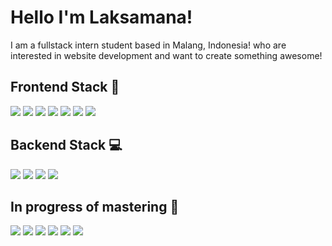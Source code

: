 # Hello I'm Laksamana!
I am a fullstack intern student based in Malang, Indonesia! who are interested in website development and want to create something awesome!

## Frontend Stack 🔭
<div>
	 <img src="https://img.shields.io/badge/HTML5-E34F26?style=for-the-badge&logo=html5&logoColor=white">
	 <img src="https://img.shields.io/badge/CSS3-1572B6?style=for-the-badge&logo=css3&logoColor=white">
	 <img src="https://img.shields.io/badge/Sass-CC6699?style=for-the-badge&logo=sass&logoColor=white">
	 <img src="https://img.shields.io/badge/Bootstrap-563D7C?style=for-the-badge&logo=bootstrap&logoColor=white">
	 <img src="https://img.shields.io/badge/Tailwind_CSS-38B2AC?style=for-the-badge&logo=tailwind-css&logoColor=white">
	 <img src="https://img.shields.io/badge/JavaScript-323330?style=for-the-badge&logo=javascript&logoColor=F7DF1E">
	 <img src="https://img.shields.io/badge/React-20232A?style=for-the-badge&logo=react&logoColor=61DAFB">
</div>

## Backend Stack 💻
<div>
	 <img src="https://img.shields.io/badge/PHP-777BB4?style=for-the-badge&logo=php&logoColor=white">
	 <img src="https://img.shields.io/badge/Laravel-FF2D20?style=for-the-badge&logo=laravel&logoColor=white">
	 <img src="https://img.shields.io/badge/MySQL-005C84?style=for-the-badge&logo=mysql&logoColor=white">
	<img src="https://img.shields.io/badge/firebase-%23039BE5.svg?style=for-the-badge&logo=firebase">		
</div>

## In progress of mastering 🌱
<div>
	 <img src="https://img.shields.io/badge/typescript-%23007ACC.svg?style=for-the-badge&logo=typescript&logoColor=white">
	 <img src="https://img.shields.io/badge/MongoDB-4EA94B?style=for-the-badge&logo=mongodb&logoColor=white">
	 <img src="https://img.shields.io/badge/Node.js-339933?style=for-the-badge&logo=nodedotjs&logoColor=white">
	 <img src="https://img.shields.io/badge/Figma-F24E1E?style=for-the-badge&logo=figma&logoColor=white">
	 <img src="https://img.shields.io/badge/next.js-000000?style=for-the-badge&logo=nextdotjs&logoColor=white">
	 <img src="https://img.shields.io/badge/MUI-%230081CB.svg?style=for-the-badge&logo=mui&logoColor=white">
</div>




